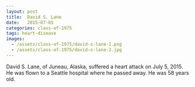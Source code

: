 ```yaml
---
layout: post
title:  David S. Lane
date:   2015-07-05
categories: class-of-1975
tags: heart-disease
images:
  - /assets/class-of-1975/david-s-lane-1.png
  - /assets/class-of-1975/david-s-lane-2.jpg
---
```

David S. Lane, of Juneau, Alaska, suffered a heart attack on July 5, 2015.  He was flown to a Seattle hospital where he passed away.  He was 58 years old.
